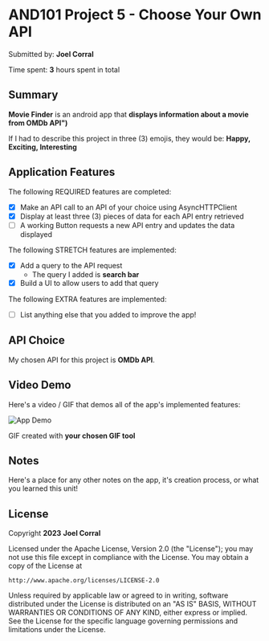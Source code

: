 <!-- (This is a comment) INSTRUCTIONS: Go through this page and fill out any **bolded** entries with their correct values.-->

# AND101 Project 5 - Choose Your Own API

Submitted by: **Joel Corral**

Time spent: **3** hours spent in total

## Summary

**Movie Finder** is an android app that **displays information about a movie from OMDb API")**

If I had to describe this project in three (3) emojis, they would be: **Happy, Exciting, Interesting**

## Application Features

<!-- (This is a comment) Please be sure to change the [ ] to [x] for any features you completed.  If a feature is not checked [x], you might miss the points for that item! -->

The following REQUIRED features are completed:

- [x] Make an API call to an API of your choice using AsyncHTTPClient
- [x] Display at least three (3) pieces of data for each API entry retrieved
- [ ] A working Button requests a new API entry and updates the data displayed

The following STRETCH features are implemented:

- [x] Add a query to the API request
  - The query I added is **search bar**
- [x] Build a UI to allow users to add that query

The following EXTRA features are implemented:

- [ ] List anything else that you added to improve the app!

## API Choice

My chosen API for this project is **OMDb API**.

## Video Demo

Here's a video / GIF that demos all of the app's implemented features:

<img src='moviefinder.gif' title='Movie Finder' width='' alt='App Demo' />

GIF created with **your chosen GIF tool**

<!-- Recommended tools:
- [Kap](https://getkap.co/) for macOS
- [ScreenToGif](https://www.screentogif.com/) for Windows
- [peek](https://github.com/phw/peek) for Linux. -->

## Notes

Here's a place for any other notes on the app, it's creation process, or what you learned this unit!

## License

Copyright **2023** **Joel Corral**

Licensed under the Apache License, Version 2.0 (the "License");
you may not use this file except in compliance with the License.
You may obtain a copy of the License at

    http://www.apache.org/licenses/LICENSE-2.0

Unless required by applicable law or agreed to in writing, software
distributed under the License is distributed on an "AS IS" BASIS,
WITHOUT WARRANTIES OR CONDITIONS OF ANY KIND, either express or implied.
See the License for the specific language governing permissions and
limitations under the License.
